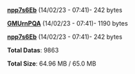 [**npp7s6Eb**](/data/npp7s6Eb.txt) (14/02/23 - 07:41)- 242 bytes

[**GMUrnPQA**](/data/GMUrnPQA.txt) (14/02/23 - 07:41)- 1190 bytes

[**npp7s6Eb**](/data/npp7s6Eb.txt) (14/02/23 - 07:41)- 242 bytes

**Total Datas**: 9863

**Total Size**: 64.96 MB / 65.0 MB